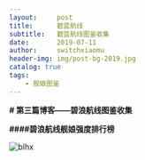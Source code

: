 ```yaml
---
layout:     post
title:      碧蓝航线
subtitle:   碧蓝航线图鉴收集
date:       2019-07-11
author:     switchxiaomu
header-img: img/post-bg-2019.jpg
catalog: true
tags:                              
    - 舰娘图鉴
---
```

**# 第三篇博客——碧浪航线图鉴收集**


**####碧浪航线舰娘强度排行榜**

![blhx](http://furkaies.club/img/blhx.png)

